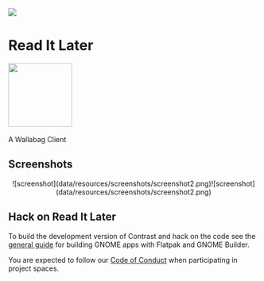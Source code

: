 <a href="https://flathub.org/apps/details/com.belmoussaoui.ReadItLater">
<img src="https://flathub.org/assets/badges/flathub-badge-i-en.png" width="190px" />
</a>

# Read It Later

<img src="https://gitlab.gnome.org/bilelmoussaoui/read-it-later/raw/master/data/icons/com.belmoussaoui.ReadItLater.svg" width="128" height="128" />

A Wallabag Client


## Screenshots

<div align="center">
![screenshot](data/resources/screenshots/screenshot2.png)![screenshot](data/resources/screenshots/screenshot2.png)
</div>

## Hack on Read It Later
To build the development version of Contrast and hack on the code
see the [general guide](https://wiki.gnome.org/Newcomers/BuildProject)
for building GNOME apps with Flatpak and GNOME Builder.

You are expected to follow our [Code of Conduct](https://wiki.gnome.org/Foundation/CodeOfConduct) when participating in project
spaces.
